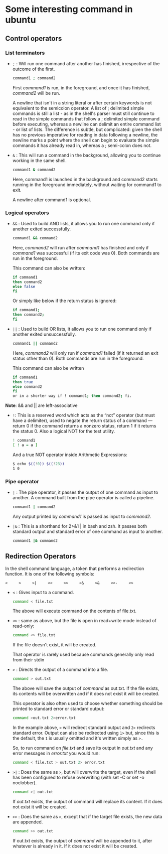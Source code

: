 # Some interesting command in ubuntu
## Control operators

### List terminators

- `;`  : Will run one command after another has finished, irrespective of the outcome of the first.

    ```bash
    command1 ; command2
    ```
    First *command1* is run, in the foreground, and once it has finished, *command2* will be run.

    A newline that isn't in a string literal or after certain keywords is not equivalent to the semicolon operator. A list of ; delimited simple commands is still a list - as in the shell's parser must still continue to read in the simple commands that follow a ; delimited simple command before executing, whereas a newline can delimit an entire command list - or list of lists. The difference is subtle, but complicated: given the shell has no previous imperative for reading in data following a newline, the newline marks a point where the shell can begin to evaluate the simple commands it has already read in, whereas a ; semi-colon does not.

- `&` : This will run a command in the background, allowing you to continue working in the same shell.

    ```bash
    command1 & command2
    ```
    Here, command1 is launched in the background and command2 starts running in the foreground immediately, without waiting for command1 to exit.

    A newline after command1 is optional.

### Logical operators
- `&&` : Used to build AND lists, it allows you to run one command only if another exited successfully.

    ```bash
    command1 && command2
    ```
    Here, *command2* will run after *command1* has finished and only if *command1* was successful (if its exit code was 0). Both commands are run in the foreground.

    This command can also be written:
    ```bash
    if command1
    then command2
    else false
    fi
    ```
    Or simply like below if the return status is ignored: 
    ```bash
    if command1; 
    then command2; 
    fi 
    ```

- `||` : Used to build OR lists, it allows you to run one command only if another exited unsuccessfully.

    ```bash
    command1 || command2
    ```
    Here, *command2* will only run if *command1* failed (if it returned an exit status other than 0). Both commands are run in the foreground.

    This command can also be written

    ```bash
    if command1
    then true
    else command2
    fi
    or in a shorter way if ! command1; then command2; fi.
    ```

**Note**:  && and || are left-associative

- `!`: This is a reserved word which acts as the “not” operator (but must have a delimiter), used to negate the return status of a command — return 0 if the command returns a nonzero status, return 1 if it returns the status 0. Also a logical NOT for the test utility.

    ```bash
    ! command1
    [ ! a = a ]
    ```
    And a true NOT operator inside Arithmetic Expressions:
    ```bash
    $ echo $((!0)) $((!23))
    1 0
    ```

### Pipe operator
- `|` : The pipe operator, it passes the output of one command as input to another. A command built from the pipe operator is called a pipeline.

    ```bash
    command1 | command2
    ```

    Any output printed by *command1* is passed as input to *command2*.

- `|&` : This is a shorthand for 2>&1 | in bash and zsh. It passes both standard output and standard error of one command as input to another.
    ```bash
    command1 |& command2
    ```


## Redirection Operators
In the shell command language, a token that performs a redirection function. It is one of the following symbols:

```
<     >     >|     <<     >>     <&     >&     <<-     <>
```

- `<` : Gives input to a command.

    ```bash
    command < file.txt
    ```
    The above will execute command on the contents of file.txt.

- `<>` : same as above, but the file is open in read+write mode instead of read-only:

    ```bash
    command <> file.txt
    ```
    If the file doesn't exist, it will be created.

    That operator is rarely used because commands generally only read from their stdin

- `>` : Directs the output of a command into a file.

    ```bash
    command > out.txt
    ```

    The above will save the output of *command* as out.txt. If the file exists, its contents will be overwritten and if it does not exist it will be created.

    This operator is also often used to choose whether something should be printed to standard error or standard output:

    ```bash
    command >out.txt 2>error.txt
    ```

    In the example above, `>` will redirect standard output and `2>` redirects standard error. Output can also be redirected using `1>` but, since this is the default, the `1` is usually omitted and it's written simply as `>.`

    So, to run command on *file.txt* and save its output in *out.txt* and any error messages in *error.txt* you would run:

    ```bash
    command < file.txt > out.txt 2> error.txt
    ```
- `>|` : Does the same as `>`, but will overwrite the target, even if the shell has been configured to refuse overwriting (with set -C or set -o noclobber).

    ```bash 
    command >| out.txt
    ```
    If *out.txt* exists, the output of command will replace its content. If it does not exist it will be created.

- `>>` : Does the same as `>`, except that if the target file exists, the new data are appended.

    ```bash
    command >> out.txt
    ```
    If out.txt exists, the output of *command* will be appended to it, after whatever is already in it. If it does not exist it will be created.

